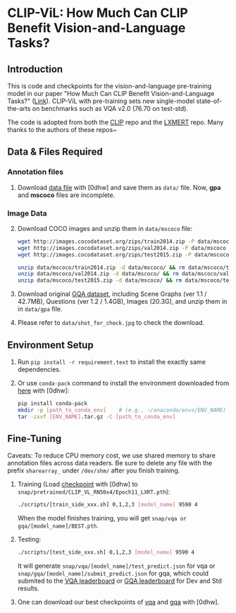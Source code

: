 # CLIP-ViL: How Much Can CLIP Benefit Vision-and-Language Tasks?

## Introduction
This is code and checkpoints for the vision-and-language pre-training model in our paper "How Much Can CLIP Benefit Vision-and-Language Tasks?" ([Link](https://arxiv.org/abs/2107.06383)). CLIP-ViL with pre-training sets new single-model state-of-the-arts on benchmarks such as VQA v2.0 (76.70 on test-std).

The code is adopted from both the [CLIP](https://github.com/openai/CLIP) repo and the [LXMERT](https://github.com/airsplay/lxmert) repo. Many thanks to the authors of these repos~


## Data & Files Required

### Annotation files

1. Download [data file](https://pan.baidu.com/s/1x5SG-FSF2pi2WyMsByI9Pw) with [0dhw] and save them as `data/` file. Now, **gpa** and **mscoco** files are incomplete. 

### Image Data

2. Download COCO images and unzip them in `data/mscoco` file:
    ```bash
    wget http://images.cocodataset.org/zips/train2014.zip -P data/mscoco
    wget http://images.cocodataset.org/zips/val2014.zip -P data/mscoco
    wget http://images.cocodataset.org/zips/test2015.zip -P data/mscoco

    unzip data/mscoco/train2014.zip -d data/mscoco/ && rm data/mscoco/train2014.zip
    unzip data/mscoco/val2014.zip -d data/mscoco/ && rm data/mscoco/val2014.zip
    unzip data/mscoco/test2015.zip -d data/mscoco/ && rm data/mscoco/test2015.zip
    ```

3. Download original [GQA dataset](https://cs.stanford.edu/people/dorarad/gqa/download.html), including Scene Graphs (ver 1.1 / 42.7MB), Questions (ver 1.2 / 1.4GB), Images (20.3G), and unzip them in in `data/gpa` file.

4. Please refer to `data/shot_for_check.jpg` to check the download.

## Environment Setup

1. Run `pip install -r requirement.text` to install the exactly same dependencies.

2. Or use `conda-pack` command to install the environment downloaded from [here](https://pan.baidu.com/s/1BiiQWYr1HX1BNi2nl-EQhw) with [0dhw]:
    ```bash
    pip install conda-pack
    mkdir -p [path_to_conda_env]    # (e.g., ~/anaconda/envs/ENV_NAME)
    tar -zxvf [ENV_NAME].tar.gz -C [path_to_conda_env]
    ```

## Fine-Tuning

Caveats: 
To reduce CPU memory cost, we use shared memory to share annotation files across data readers. Be sure to delete any file with the prefix `sharearray_` under `/dev/shm/` after you finish training.

1. Training (Load [checkpoint](https://pan.baidu.com/s/1cz9RRjLZe7T_kzMKc1alnQ) with [0dhw] to `snap/pretrained/CLIP_VL_RN50x4/Epoch11_LXRT.pth`):
    ```bash
    ./scripts/[train_side_xxx.sh] 0,1,2,3 [model_name] 9590 4
    ```
    When the model finishes training, you will get `snap/vqa or gqa/[model_name]/BEST.pth`.

2. Testing:
    ```bash
    ./scripts/[test_side_xxx.sh] 0,1,2,3 [model_name] 9590 4
    ```
    It will generate `snap/vqa/[model_name]/test_predict.json` for vqa or `snap/gqa/[model_name]/submit_predict.json` for gqa, which could submited to the [VQA leaderboard](https://eval.ai/web/challenges/challenge-page/830/submission) or [GQA leaderboard](https://eval.ai/web/challenges/challenge-page/225/submission) for Dev and Std results.

3. One can download our best checkpoints of [vqa](https://pan.baidu.com/s/1v2hG3R6o3EkOTQLai4qOFQ) and [gqa](https://pan.baidu.com/s/100d9lzfmAYS85eOwMWOSZA) with [0dhw].